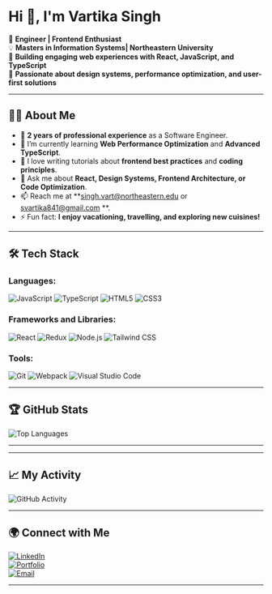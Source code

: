 # Hi 👋, I'm Vartika Singh

🌟 **Engineer | Frontend Enthusiast**  
💡 **Masters in Information Systems| Northeastern University**  
🚀 **Building engaging web experiences with React, JavaScript, and TypeScript**  
🎨 **Passionate about design systems, performance optimization, and user-first solutions**  

---

## 👩‍💻 About Me
- 🏢 **2 years of professional experience** as a Software Engineer.
- 🌱 I’m currently learning **Web Performance Optimization** and **Advanced TypeScript**.
- 📝 I love writing tutorials about **frontend best practices** and **coding principles**.
- 💬 Ask me about **React, Design Systems, Frontend Architecture, or Code Optimization**.
- 📫 Reach me at **[singh.vart@northeastern.edu](mailto:singh.vart@northeastern.edu) or [svartika841@gmail.com](mailto:svartika841@gmail.com) **.
- ⚡ Fun fact: **I enjoy vacationing, travelling, and exploring new cuisines!**

---

## 🛠️ Tech Stack
### Languages:
![JavaScript](https://img.shields.io/badge/-JavaScript-333333?style=flat&logo=javascript) 
![TypeScript](https://img.shields.io/badge/-TypeScript-333333?style=flat&logo=typescript) 
![HTML5](https://img.shields.io/badge/-HTML5-333333?style=flat&logo=html5) 
![CSS3](https://img.shields.io/badge/-CSS3-333333?style=flat&logo=css3)  
### Frameworks and Libraries:
![React](https://img.shields.io/badge/-React-333333?style=flat&logo=react) 
![Redux](https://img.shields.io/badge/-Redux-333333?style=flat&logo=redux) 
![Node.js](https://img.shields.io/badge/-Node.js-333333?style=flat&logo=node.js) 
![Tailwind CSS](https://img.shields.io/badge/-TailwindCSS-333333?style=flat&logo=tailwind-css)  
### Tools:
![Git](https://img.shields.io/badge/-Git-333333?style=flat&logo=git) 
![Webpack](https://img.shields.io/badge/-Webpack-333333?style=flat&logo=webpack) 
![Visual Studio Code](https://img.shields.io/badge/-VS%20Code-333333?style=flat&logo=visual-studio-code)

---

## 🏆 GitHub Stats

![Top Languages](https://github-readme-stats.vercel.app/api/top-langs/?username=vartika-bot&layout=compact&theme=radical)  

---


---

## 📈 My Activity
![GitHub Activity](https://github-readme-activity-graph.vercel.app/graph?username=vartika-bot&theme=react-dark)  

---

## 🌍 Connect with Me
[![LinkedIn](https://img.shields.io/badge/-LinkedIn-0077B5?style=flat&logo=linkedin&logoColor=white)](https://www.linkedin.com/in/vartika--singh/)  
[![Portfolio](https://img.shields.io/badge/-Portfolio-333333?style=flat&logo=web&logoColor=white)](https://vartikasinghh.netlify.app/)  
[![Email](https://img.shields.io/badge/-Email-D14836?style=flat&logo=gmail&logoColor=white)](mailto:singh.vart@northeastern.edu)  

---


